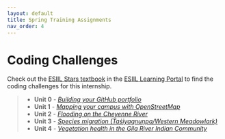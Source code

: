 ```yaml
---
layout: default
title: Spring Training Assignments
nav_order: 4
---
```


# Coding Challenges

Check out the [ESIIL Stars textbook](https://cu-esiil-edu.github.io/esiil-learning-portal/pages/00-overviews/04a-courses/stars/) in the [ESIIL Learning Portal](https://cu-esiil-edu.github.io/esiil-learning-portal/) to find the coding challenges for this internship.

> * **Unit 0** - [_Building your GitHub portfolio_](https://cu-esiil-edu.github.io/esiil-learning-portal/pages/03-git-github/03-github-portfolio/portfolio-stars.html)
> * **Unit 1** - [_Mapping your campus with OpenStreetMap_]()
> * **Unit 2** - [_Flooding on the Cheyenne River_](https://cu-esiil-edu.github.io/esiil-learning-portal/notebooks/02-flood/flood-stars.html)
> * **Unit 3** - [_Species migration (Taṡiyagnuŋpa/Western Meadowlark)_](https://cu-esiil-edu.github.io/esiil-learning-portal/notebooks/03-migration/migration-stars.html)
> * **Unit 4** - [_Vegetation health in the Gila River Indian Community_](https://cu-esiil-edu.github.io/esiil-learning-portal/notebooks/05-vegetation/vegetation-stars.html)
